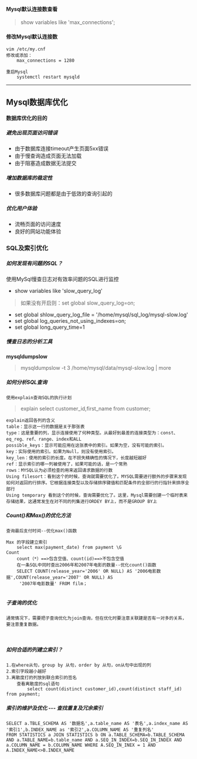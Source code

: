 #### Mysql默认连接数查看

> show variables like 'max_connections';

#### 修改Mysql默认连接数

```
vim /etc/my.cnf
修改或添加：
    max_connections = 1280
    
重启Mysql
    systemctl restart mysqld
```

---

## Mysql数据库优化

#### 数据库优化的目的

##### 避免出现页面访问错误

- 由于数据库连接timeout产生页面5xx错误
- 由于慢查询造成页面无法加载
- 由于阻塞造成数据无法提交 

##### 增加数据库的稳定性

- 很多数据库问题都是由于低效的查询引起的

##### 优化用户体验

- 流畅页面的访问速度
- 良好的网站功能体验


### SQL及索引优化

##### 如何发现有问题的SQL？

使用MySql慢查日志对有效率问题的SQL进行监控

- show variables like 'slow_query_log'
> 如果没有开启则：set global slow_query_log=on;
- set global shlow_query_log_file = '/home/mysql/sql_log/mysql-slow.log'
- set global log_queries_not_using_indexes=on;
- set global long_query_time=1


##### 慢查日志的分析工具

**mysqldumpslow**

> mysqldumpslow -t 3 /home/mysql/data/mysql-slow.log | more

##### 如何分析SQL查询

    使用explain查询SQL的执行计划

> explain select customer_id,first_name from customer;

```
explain返回各列的含义
table：显示这一行的数据是关于那张表
type：这是重要的列，显示连接使用了何种类型。从最好到最差的连接类型为：const、eq_reg、ref、range、index和ALL
possible_keys：显示可能应用在这张表中的索引。如果为空，没有可能的索引。
key：实际使用的索引。如果为Null，则没有使用索引。
key_len：使用的索引的长度。在不损失精确性的情况下，长度越短越好
ref：显示索引的哪一列被使用了，如果可能的话，是一个常熟
rows：MYSQL认为必须检查的用来返回请求数据的行数
Using filesort：看到这个的时候，查询就需要优化了。MYSQL需要进行额外的步骤来发现如何对返回的行排序。它根据连接类型以及存储排序键值和匹配条件的全部行的行指针来排序全部行
Using temporary 看到这个的时候，查询需要优化了。这里，Mysql需要创建一个临时表来存储结果，这通常发生在对不同的列集进行ORDEY BY上，而不是GROUP BY上
```

##### Count()和Max()的优化方法
    查询最后支付时间--优化max()函数
```    
Max 的字段建立索引
    select max(payment_date) from payment \G
Count
    count（*）==>包含空值、count(id)==>不包含空值
    在一条SQL中同时查出2006年和2007年电影的数量--优化count()函数
    SELECT COUNT(release_year='2006' OR NULL) AS '2006电影数据',COUNT(release_year='2007' OR NULL) AS
     '2007年电影数量' FROM film；
   
```

##### 子查询的优化

    通常情况下，需要把子查询优化为join查询，但在优化时要注意关联建是否有一对多的关系，要注意重复数据。


​    
##### 如何合适的列建立索引？

```
1.在where从句，group by 从句，order by 从句，on从句中出现的列
2.索引字段越小越好
3.离散度打的列放到联合索引的签名
    查看离散度的sql语句
        select count(distinct customer_id),count(distinct staff_id) from payment;

```

##### 索引的维护及优化 --- 查找重复及冗余索引

```
SELECT a.TBLE_SCHEMA AS '数据名',a.table_name AS '表名',a.index_name AS '索引1',b.INDEX_NAME as '索引2',a.COLUMN_NAME AS '重复列名' 
FROM STATISTICS a JOIN STATISTICS b ON a.TABLE_SCHEMA=b.TABLE_SCHEMA AND a.TABLE_NAME=b.table_name AND a.SEQ_IN_INDEX=b.SEQ_IN_INDEX AND a.COLUMN_NAME = b.COLUMN_NAME WHERE A.SEQ_IN_INEX = 1 AND A.INDEX_NAME<>B.INDEX_NAME
```